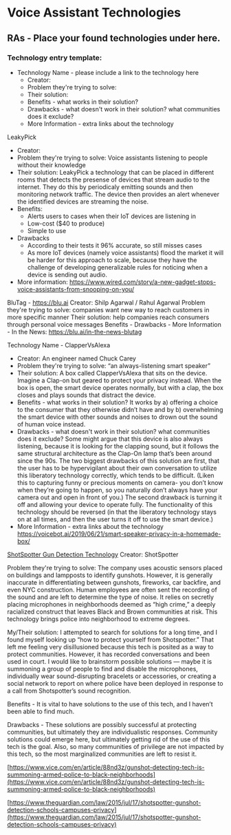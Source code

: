 # Voice Assistant Technologies

## RAs - Place your found technologies under here. 

### Technology entry template:
- Technology Name - please include a link to the technology here
  - Creator:
  - Problem they're trying to solve:
  - Their solution:
  - Benefits - what works in their solution?
  - Drawbacks - what doesn't work in their solution? what communities does it exclude? 
  - More Information - extra links about the technology



LeakyPick 
  - Creator:
  - Problem they're trying to solve: Voice assistants listening to people without their knowledge
  - Their solution: LeakyPick a technology that can be placed in different rooms that detects the presense of devices that stream audio to the internet. They do this by periodicaly emitting sounds and then monitoring network traffic. The device then provides an alert whenever the identified devices are streaming the noise.
  - Benefits:
    - Alerts users to cases when their IoT devices are listening in 
    - Low-cost ($40 to produce)
    - Simple to use
  - Drawbacks
    - According to their tests it 96% accurate, so still misses cases
    - As more IoT devices (namely voice assistants) flood the market it will be harder for this approach to scale, because they have the challenge of developing generalizable rules for noticing when a device is sending out audio.
  - More information: https://www.wired.com/story/a-new-gadget-stops-voice-assistants-from-snooping-on-you/ 


BluTag - https://blu.ai 
Creator: Shilp Agarwal / Rahul Agarwal
Problem they're trying to solve: companies want new way to reach customers in more specific manner
Their solution: help companies reach consumers through personal voice messages
Benefits -
Drawbacks - 
More Information - In the News: https://blu.ai/in-the-news-blutag



Technology Name - ClapperVsAlexa
- Creator: An engineer named Chuck Carey 
- Problem they're trying to solve: “an always-listening smart speaker”
- Their solution: A box called ClapperVsAlexa that sits on the device.  Imagine a Clap-on but geared to protect your privacy instead.  When the box is open, the smart device operates normally, but with a clap, the box closes and plays sounds that distract the device.  
- Benefits - what works in their solution? It works by a) offering a choice to the consumer that they otherwise didn’t have and by b) overwhelming the smart device with other sounds and noises to drown out the sound of human voice instead. 
- Drawbacks - what doesn't work in their solution? what communities does it exclude?  Some might argue that this device is also always listening, because it is looking for the clapping sound, but it follows the same structural architecture as the Clap-On lamp that’s been around since the 90s.  The two biggest drawbacks of this solution are first, that the user has to be hypervigilant about their own conversation to utilize this liberatory technology correctly, which tends to be difficult.  (Liken this to capturing funny or precious moments on camera- you don’t know when they’re going to happen, so you naturally don’t always have your camera out and open in front of you.)  The second drawback is turning it off and allowing your device to operate fully.  The functionality of this technology should be reversed (in that the liberatory technology stays on at all times, and then the user turns it off to use the smart device.)
- More Information - extra links about the technology https://voicebot.ai/2019/06/21/smart-speaker-privacy-in-a-homemade-box/

[ShotSpotter Gun Detection Technology](https://www.shotspotter.com/) 
Creator: ShotSpotter

Problem they're trying to solve: The company uses acoustic sensors placed on buildings and lampposts to identify gunshots. However, it is generally inaccurate in differentiating between gunshots, fireworks, car backfire, and even NYC construction. Human employees are often sent the recording of the sound and are left to determine the type of noise. It relies on secretly placing microphones in neighborhoods deemed as “high crime,” a deeply racialized construct that leaves Black and Brown communities at risk. This technology brings police into neighborhood to extreme degrees.

My/Their solution: I attempted to search for solutions for a long time, and I found myself looking up “how to protect yourself from Shotspotter.” That left me feeling very disillusioned because this tech is posited as a way to protect communities. However, it has recorded conversations and been used in court. I would like to brainstorm possible solutions — maybe it is summoning a group of people to find and disable the microphones, individually wear sound-disrupting bracelets or accessories, or creating a social network to report on where police have been deployed in response to a call from Shotspotter’s sound recognition. 

Benefits - It is vital to have solutions to the use of this tech, and I haven’t been able to find much. 

Drawbacks - These solutions are possibly successful at protecting communities, but ultimately they are individualistic responses. Community solutions could emerge here, but ultimately getting rid of the use of this tech is the goal. Also, so many communities of privilege are not impacted by this tech, so the most marginalized communities are left to resist it. 

[https://www.vice.com/en/article/88nd3z/gunshot-detecting-tech-is-summoning-armed-police-to-black-neighborhoods](https://www.vice.com/en/article/88nd3z/gunshot-detecting-tech-is-summoning-armed-police-to-black-neighborhoods)

[https://www.theguardian.com/law/2015/jul/17/shotspotter-gunshot-detection-schools-campuses-privacy](https://www.theguardian.com/law/2015/jul/17/shotspotter-gunshot-detection-schools-campuses-privacy)
